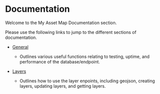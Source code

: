 # Documentation

Welcome to the My Asset Map Documentation section. 

Please use the following links to jump to the different sections of documentation.


- [General](General.md)
  * Outlines various useful functions relating to testing, uptime, and performance of the database/endpoint.

- [Layers](Layers.md)
  * Outlines how to use the layer enpoints, including geojson, creating layers, updating layers, and getting layers.
